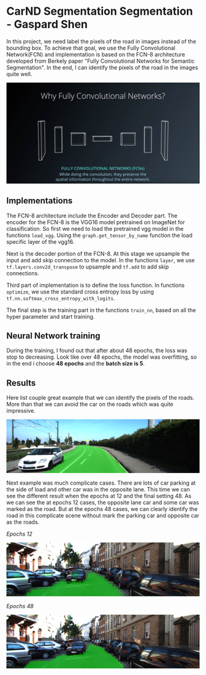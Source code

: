 # CarND Segmentation Segmentation - Gaspard Shen

In this project, we need label the pixels of the road in images instead of the bounding box. To achieve that goal, we use the Fully Convolutional Network(FCN) and implementation is based on the FCN-8 architecture developed from Berkely paper "Fully Convolutional Networks for Semantic Segmentation". In the end, I can identify the pixels of the road in the images quite well.

![](/Results/FCNs.png)

## Implementations

The FCN-8 architecture include the Encoder and Decoder part. The encoder for the FCN-8 is the VGG16 model pretrained on ImageNet for classification. So first we need to load the pretrained vgg model in the functions `load_vgg`. Using the `graph.get_tensor_by_name` function the load specific layer of the vgg16.

Next is the decoder portion of the FCN-8. At this stage we upsample the input and add skip connection to the model. In the functions `layer`, we use `tf.layers.conv2d_transpose` to upsample and `tf.add` to add skip connections.

Third part of implementation is to define the loss function. In functions `optimize`, we use the standard cross entropy loss by using `tf.nn.softmax_cross_entropy_with_logits`.

The final step is the training part in the functions `train_nn`, based on all the hyper parameter and start training.

## Neural Network training
During the training, I found out that after about 48 epochs, the loss was stop to decreasing. Look like over 48 epochs, the model was overfitting, so in the end i choose **48 epochs** and the **batch size is 5**.

## Results
Here list couple great example that we can identify the pixels of the roads. More than that we can avoid the car on the roads which was quite impressive.

![umm_000038](Results/umm_000038.png)

Next example was much complicate cases. There are lots of car parking at the side of load and other car was in the opposite lane. This time we can see the different result when the epochs at 12 and the final setting 48. As we can see the at epochs 12 cases, the opposite lane car and some car was marked as the road. But at the epochs 48 cases, we can clearly identify the road in this complicate scene without mark the parking car and opposite car as the roads.

_Epochs 12_

![Epochs 12](Results/uu_000095_Epochs12.png)

_Epochs 48_

![Epochs 12](Results/uu_000095_Epochs48.png)
